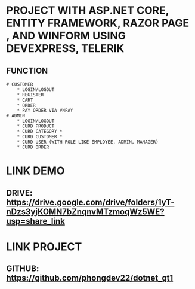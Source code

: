 # PROJECT WITH ASP.NET CORE, ENTITY FRAMEWORK, RAZOR PAGE , AND WINFORM USING DEVEXPRESS, TELERIK

## FUNCTION
	# CUSTOMER
		* LOGIN/LOGOUT
		* REGISTER
		* CART
		* ORDER
		* PAY ORDER VIA VNPAY 
	# ADMIN
		* LOGIN/LOGOUT 
		* CURD PRODUCT
		* CURD CATEGORY *
		* CURD CUSTOMER *	
		* CURD USER (WITH ROLE LIKE EMPLOYEE, ADMIN, MANAGER) 
		* CURD ORDER 

# LINK DEMO
## DRIVE: https://drive.google.com/drive/folders/1yT-nDzs3yjKOMN7bZnqnvMTzmoqWz5WE?usp=share_link

# LINK PROJECT
## GITHUB: https://github.com/phongdev22/dotnet_qt1